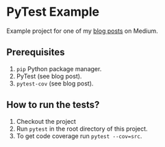 # PyTest Example

Example project for one of my [blog posts](https://medium.com/@djirlic/unit-testing-in-python-a-practical-guide-for-data-engineers-f83bf2268d8c) on Medium.

## Prerequisites
1. `pip` Python package manager.
1. PyTest (see blog post).
1. `pytest-cov` (see blog post).

## How to run the tests?

1. Checkout the project
1. Run `pytest` in the root directory of this project.
1. To get code coverage run `pytest --cov=src`.